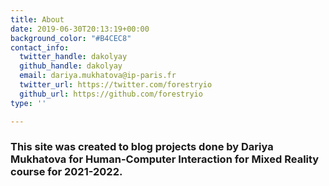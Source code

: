 ```yaml
---
title: About
date: 2019-06-30T20:13:19+00:00
background_color: "#B4CEC8"
contact_info:
  twitter_handle: dakolyay
  github_handle: dakolyay
  email: dariya.mukhatova@ip-paris.fr
  twitter_url: https://twitter.com/forestryio
  github_url: https://github.com/forestryio
type: ''

---
```

### This site was created to blog projects done by Dariya Mukhatova for Human-Computer Interaction for Mixed Reality course for 2021-2022.